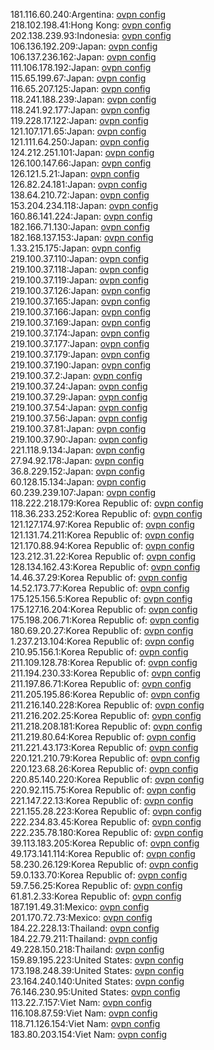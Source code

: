 181.116.60.240:Argentina: [ovpn config](vpn/181_116_60_240.ovpn)  
218.102.198.41:Hong Kong: [ovpn config](vpn/218_102_198_41.ovpn)  
202.138.239.93:Indonesia: [ovpn config](vpn/202_138_239_93.ovpn)  
106.136.192.209:Japan: [ovpn config](vpn/106_136_192_209.ovpn)  
106.137.236.162:Japan: [ovpn config](vpn/106_137_236_162.ovpn)  
111.106.178.192:Japan: [ovpn config](vpn/111_106_178_192.ovpn)  
115.65.199.67:Japan: [ovpn config](vpn/115_65_199_67.ovpn)  
116.65.207.125:Japan: [ovpn config](vpn/116_65_207_125.ovpn)  
118.241.188.239:Japan: [ovpn config](vpn/118_241_188_239.ovpn)  
118.241.92.177:Japan: [ovpn config](vpn/118_241_92_177.ovpn)  
119.228.17.122:Japan: [ovpn config](vpn/119_228_17_122.ovpn)  
121.107.171.65:Japan: [ovpn config](vpn/121_107_171_65.ovpn)  
121.111.64.250:Japan: [ovpn config](vpn/121_111_64_250.ovpn)  
124.212.251.101:Japan: [ovpn config](vpn/124_212_251_101.ovpn)  
126.100.147.66:Japan: [ovpn config](vpn/126_100_147_66.ovpn)  
126.121.5.21:Japan: [ovpn config](vpn/126_121_5_21.ovpn)  
126.82.24.181:Japan: [ovpn config](vpn/126_82_24_181.ovpn)  
138.64.210.72:Japan: [ovpn config](vpn/138_64_210_72.ovpn)  
153.204.234.118:Japan: [ovpn config](vpn/153_204_234_118.ovpn)  
160.86.141.224:Japan: [ovpn config](vpn/160_86_141_224.ovpn)  
182.166.71.130:Japan: [ovpn config](vpn/182_166_71_130.ovpn)  
182.168.137.153:Japan: [ovpn config](vpn/182_168_137_153.ovpn)  
1.33.215.175:Japan: [ovpn config](vpn/1_33_215_175.ovpn)  
219.100.37.110:Japan: [ovpn config](vpn/219_100_37_110.ovpn)  
219.100.37.118:Japan: [ovpn config](vpn/219_100_37_118.ovpn)  
219.100.37.119:Japan: [ovpn config](vpn/219_100_37_119.ovpn)  
219.100.37.126:Japan: [ovpn config](vpn/219_100_37_126.ovpn)  
219.100.37.165:Japan: [ovpn config](vpn/219_100_37_165.ovpn)  
219.100.37.166:Japan: [ovpn config](vpn/219_100_37_166.ovpn)  
219.100.37.169:Japan: [ovpn config](vpn/219_100_37_169.ovpn)  
219.100.37.174:Japan: [ovpn config](vpn/219_100_37_174.ovpn)  
219.100.37.177:Japan: [ovpn config](vpn/219_100_37_177.ovpn)  
219.100.37.179:Japan: [ovpn config](vpn/219_100_37_179.ovpn)  
219.100.37.190:Japan: [ovpn config](vpn/219_100_37_190.ovpn)  
219.100.37.2:Japan: [ovpn config](vpn/219_100_37_2.ovpn)  
219.100.37.24:Japan: [ovpn config](vpn/219_100_37_24.ovpn)  
219.100.37.29:Japan: [ovpn config](vpn/219_100_37_29.ovpn)  
219.100.37.54:Japan: [ovpn config](vpn/219_100_37_54.ovpn)  
219.100.37.56:Japan: [ovpn config](vpn/219_100_37_56.ovpn)  
219.100.37.81:Japan: [ovpn config](vpn/219_100_37_81.ovpn)  
219.100.37.90:Japan: [ovpn config](vpn/219_100_37_90.ovpn)  
221.118.9.134:Japan: [ovpn config](vpn/221_118_9_134.ovpn)  
27.94.92.178:Japan: [ovpn config](vpn/27_94_92_178.ovpn)  
36.8.229.152:Japan: [ovpn config](vpn/36_8_229_152.ovpn)  
60.128.15.134:Japan: [ovpn config](vpn/60_128_15_134.ovpn)  
60.239.239.107:Japan: [ovpn config](vpn/60_239_239_107.ovpn)  
118.222.218.179:Korea Republic of: [ovpn config](vpn/118_222_218_179.ovpn)  
118.36.233.252:Korea Republic of: [ovpn config](vpn/118_36_233_252.ovpn)  
121.127.174.97:Korea Republic of: [ovpn config](vpn/121_127_174_97.ovpn)  
121.131.74.211:Korea Republic of: [ovpn config](vpn/121_131_74_211.ovpn)  
121.170.88.94:Korea Republic of: [ovpn config](vpn/121_170_88_94.ovpn)  
123.212.31.22:Korea Republic of: [ovpn config](vpn/123_212_31_22.ovpn)  
128.134.162.43:Korea Republic of: [ovpn config](vpn/128_134_162_43.ovpn)  
14.46.37.29:Korea Republic of: [ovpn config](vpn/14_46_37_29.ovpn)  
14.52.173.77:Korea Republic of: [ovpn config](vpn/14_52_173_77.ovpn)  
175.125.156.5:Korea Republic of: [ovpn config](vpn/175_125_156_5.ovpn)  
175.127.16.204:Korea Republic of: [ovpn config](vpn/175_127_16_204.ovpn)  
175.198.206.71:Korea Republic of: [ovpn config](vpn/175_198_206_71.ovpn)  
180.69.20.27:Korea Republic of: [ovpn config](vpn/180_69_20_27.ovpn)  
1.237.213.104:Korea Republic of: [ovpn config](vpn/1_237_213_104.ovpn)  
210.95.156.1:Korea Republic of: [ovpn config](vpn/210_95_156_1.ovpn)  
211.109.128.78:Korea Republic of: [ovpn config](vpn/211_109_128_78.ovpn)  
211.194.230.33:Korea Republic of: [ovpn config](vpn/211_194_230_33.ovpn)  
211.197.86.71:Korea Republic of: [ovpn config](vpn/211_197_86_71.ovpn)  
211.205.195.86:Korea Republic of: [ovpn config](vpn/211_205_195_86.ovpn)  
211.216.140.228:Korea Republic of: [ovpn config](vpn/211_216_140_228.ovpn)  
211.216.202.25:Korea Republic of: [ovpn config](vpn/211_216_202_25.ovpn)  
211.218.208.181:Korea Republic of: [ovpn config](vpn/211_218_208_181.ovpn)  
211.219.80.64:Korea Republic of: [ovpn config](vpn/211_219_80_64.ovpn)  
211.221.43.173:Korea Republic of: [ovpn config](vpn/211_221_43_173.ovpn)  
220.121.210.79:Korea Republic of: [ovpn config](vpn/220_121_210_79.ovpn)  
220.123.68.26:Korea Republic of: [ovpn config](vpn/220_123_68_26.ovpn)  
220.85.140.220:Korea Republic of: [ovpn config](vpn/220_85_140_220.ovpn)  
220.92.115.75:Korea Republic of: [ovpn config](vpn/220_92_115_75.ovpn)  
221.147.22.13:Korea Republic of: [ovpn config](vpn/221_147_22_13.ovpn)  
221.155.28.223:Korea Republic of: [ovpn config](vpn/221_155_28_223.ovpn)  
222.234.83.45:Korea Republic of: [ovpn config](vpn/222_234_83_45.ovpn)  
222.235.78.180:Korea Republic of: [ovpn config](vpn/222_235_78_180.ovpn)  
39.113.183.205:Korea Republic of: [ovpn config](vpn/39_113_183_205.ovpn)  
49.173.141.114:Korea Republic of: [ovpn config](vpn/49_173_141_114.ovpn)  
58.230.26.129:Korea Republic of: [ovpn config](vpn/58_230_26_129.ovpn)  
59.0.133.70:Korea Republic of: [ovpn config](vpn/59_0_133_70.ovpn)  
59.7.56.25:Korea Republic of: [ovpn config](vpn/59_7_56_25.ovpn)  
61.81.2.33:Korea Republic of: [ovpn config](vpn/61_81_2_33.ovpn)  
187.191.49.31:Mexico: [ovpn config](vpn/187_191_49_31.ovpn)  
201.170.72.73:Mexico: [ovpn config](vpn/201_170_72_73.ovpn)  
184.22.228.13:Thailand: [ovpn config](vpn/184_22_228_13.ovpn)  
184.22.79.211:Thailand: [ovpn config](vpn/184_22_79_211.ovpn)  
49.228.150.218:Thailand: [ovpn config](vpn/49_228_150_218.ovpn)  
159.89.195.223:United States: [ovpn config](vpn/159_89_195_223.ovpn)  
173.198.248.39:United States: [ovpn config](vpn/173_198_248_39.ovpn)  
23.164.240.140:United States: [ovpn config](vpn/23_164_240_140.ovpn)  
76.146.230.95:United States: [ovpn config](vpn/76_146_230_95.ovpn)  
113.22.7.157:Viet Nam: [ovpn config](vpn/113_22_7_157.ovpn)  
116.108.87.59:Viet Nam: [ovpn config](vpn/116_108_87_59.ovpn)  
118.71.126.154:Viet Nam: [ovpn config](vpn/118_71_126_154.ovpn)  
183.80.203.154:Viet Nam: [ovpn config](vpn/183_80_203_154.ovpn)  
